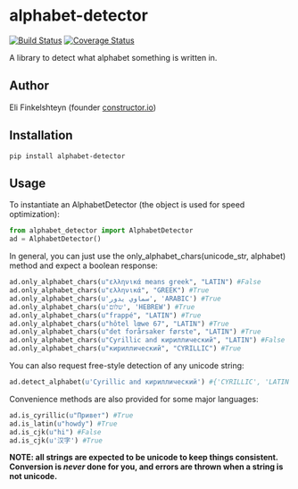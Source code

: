 # alphabet-detector
[![Build Status](https://travis-ci.org/EliFinkelshteyn/alphabet-detector.svg?branch=master)](https://travis-ci.org/EliFinkelshteyn/alphabet-detector)
[![Coverage Status](https://coveralls.io/repos/EliFinkelshteyn/alphabet-detector/badge.svg?branch=master&service=github)](https://coveralls.io/github/EliFinkelshteyn/alphabet-detector?branch=master)

A library to detect what alphabet something is written in.

## Author
Eli Finkelshteyn (founder [constructor.io](http://www.constructor.io))

## Installation
<code>pip install alphabet-detector</code>  

## Usage
To instantiate an AlphabetDetector (the object is used for speed optimization):

```python
from alphabet_detector import AlphabetDetector
ad = AlphabetDetector()
```

In general, you can just use the only_alphabet_chars(unicode_str, alphabet) method and expect a boolean response:

```python
ad.only_alphabet_chars(u"ελληνικά means greek", "LATIN") #False
ad.only_alphabet_chars(u"ελληνικά", "GREEK") #True
ad.only_alphabet_chars(u'سماوي يدور', 'ARABIC') #True
ad.only_alphabet_chars(u'שלום', 'HEBREW') #True
ad.only_alphabet_chars(u"frappé", "LATIN") #True
ad.only_alphabet_chars(u"hôtel lœwe 67", "LATIN") #True
ad.only_alphabet_chars(u"det forårsaker første", "LATIN") #True
ad.only_alphabet_chars(u"Cyrillic and кириллический", "LATIN") #False
ad.only_alphabet_chars(u"кириллический", "CYRILLIC") #True
```

You can also request free-style detection of any unicode string:

```python
ad.detect_alphabet(u'Cyrillic and кириллический') #{'CYRILLIC', 'LATIN'}
```

Convenience methods are also provided for some major languages:

```python
ad.is_cyrillic(u"Привет") #True  
ad.is_latin(u"howdy") #True
ad.is_cjk(u"hi") #False
ad.is_cjk(u'汉字') #True
```

**NOTE: all strings are expected to be unicode to keep things consistent. Conversion is *never* done for you, and errors are thrown when a string is not unicode.**
